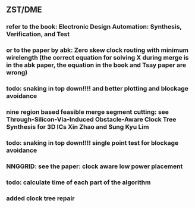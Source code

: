 ## ZST/DME
### refer to the book: Electronic Design Automation: Synthesis, Verification, and Test
### or to the paper by abk: Zero skew clock routing with minimum wirelength (the correct equation for solving X during merge is in the abk paper, the equation in the book and Tsay paper are wrong)
### todo: snaking in top down!!!! and better plotting and blockage avoidance 
### nine region based feasible merge segment cutting: see Through-Silicon-Via-Induced Obstacle-Aware Clock Tree Synthesis for 3D ICs Xin Zhao and Sung Kyu Lim
### todo: snaking in top down!!!! single point test for blockage avoidance
### NNGGRID: see the paper: clock aware low power placement
### todo: calculate time of each part of the algorithm
### added clock tree repair